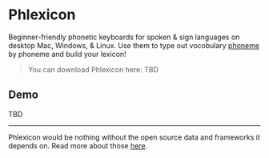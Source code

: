 # Phlexicon

Beginner-friendly phonetic keyboards for spoken & sign languages on desktop Mac, Windows, & Linux.
Use them to type out vocobulary [phoneme](https://en.wikipedia.org/wiki/Phoneme) by phoneme and build your lexicon!

> You can download Phlexicon here: TBD

## Demo

TBD

---

Phlexicon would be nothing without the open source data and frameworks it depends on.
Read more about those [here](./attribution.md).